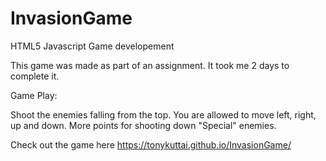 # InvasionGame
HTML5 Javascript Game developement

This game was made as part of an assignment. It took me 2 days to complete it. 

Game Play:

Shoot the enemies falling from the top.
You are allowed to move left, right, up and down.
More points for shooting down "Special" enemies.

Check out the game here https://tonykuttai.github.io/InvasionGame/

